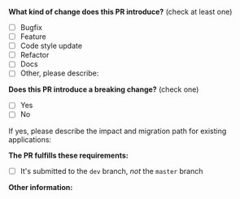 <!-- PULL REQUEST TEMPLATE -->

**What kind of change does this PR introduce?** (check at least one)
- [ ] Bugfix
- [ ] Feature
- [ ] Code style update
- [ ] Refactor
- [ ] Docs
- [ ] Other, please describe:

**Does this PR introduce a breaking change?** (check one)
- [ ] Yes
- [ ] No

If yes, please describe the impact and migration path for existing applications:

**The PR fulfills these requirements:**
- [ ] It's submitted to the `dev` branch, _not_ the `master` branch

**Other information:**
